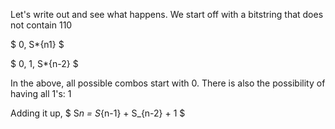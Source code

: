 Let's write out and see what happens. We start off with a bitstring that does not contain 110

$ 0, S\*{n1} $

$ 0, 1, S\*{n-2} $

In the above, all possible combos start with 0. There is also the possibility of having all 1's: 1

Adding it up, $ S*n = S*{n-1} + S\_{n-2} + 1 $
